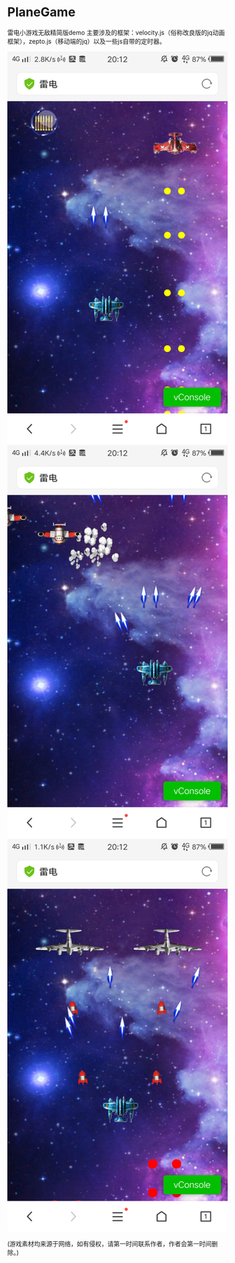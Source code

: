 # PlaneGame
雷电小游戏无敌精简版demo
主要涉及的框架：velocity.js（俗称改良版的jq动画框架），zepto.js（移动端的jq）以及一些js自带的定时器。

![image](https://github.com/Tedeed/PlaneGame/blob/master/images/introduce1.jpg)
![image](https://github.com/Tedeed/PlaneGame/blob/master/images/introduce2.jpg)
![image](https://github.com/Tedeed/PlaneGame/blob/master/images/introduce3.jpg)

(游戏素材均来源于网络，如有侵权，请第一时间联系作者，作者会第一时间删除。)
